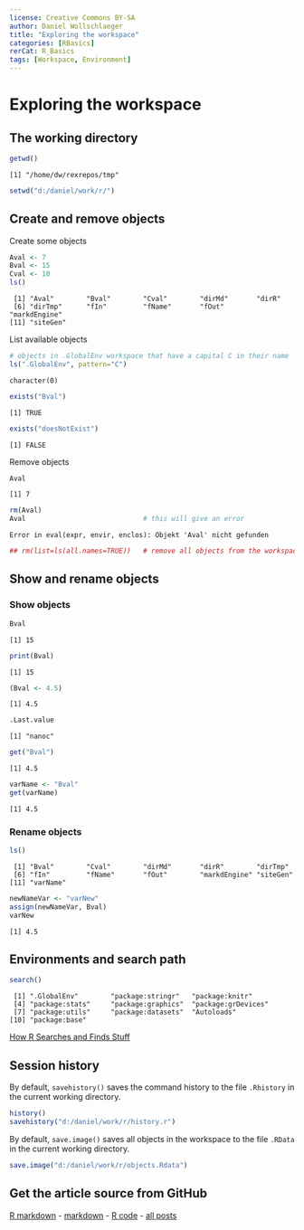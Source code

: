 ```yaml
---
license: Creative Commons BY-SA
author: Daniel Wollschlaeger
title: "Exploring the workspace"
categories: [RBasics]
rerCat: R_Basics
tags: [Workspace, Environment]
---
```


Exploring the workspace
=========================

The working directory
-------------------------


```r
getwd()
```

```
[1] "/home/dw/rexrepos/tmp"
```


```r
setwd("d:/daniel/work/r/")
```

Create and remove objects
-------------------------

Create some objects


```r
Aval <- 7
Bval <- 15
Cval <- 10
ls()
```

```
 [1] "Aval"        "Bval"        "Cval"        "dirMd"       "dirR"       
 [6] "dirTmp"      "fIn"         "fName"       "fOut"        "markdEngine"
[11] "siteGen"    
```

List available objects


```r
# objects in .GlobalEnv workspace that have a capital C in their name
ls(".GlobalEnv", pattern="C")
```

```
character(0)
```

```r
exists("Bval")
```

```
[1] TRUE
```

```r
exists("doesNotExist")
```

```
[1] FALSE
```

Remove objects


```r
Aval
```

```
[1] 7
```

```r
rm(Aval)
Aval                             # this will give an error
```

```
Error in eval(expr, envir, enclos): Objekt 'Aval' nicht gefunden
```

```r
## rm(list=ls(all.names=TRUE))   # remove all objects from the workspace
```

Show and rename objects
-------------------------

### Show objects


```r
Bval
```

```
[1] 15
```

```r
print(Bval)
```

```
[1] 15
```

```r
(Bval <- 4.5)
```

```
[1] 4.5
```

```r
.Last.value
```

```
[1] "nanoc"
```


```r
get("Bval")
```

```
[1] 4.5
```

```r
varName <- "Bval"
get(varName)
```

```
[1] 4.5
```

### Rename objects


```r
ls()
```

```
 [1] "Bval"        "Cval"        "dirMd"       "dirR"        "dirTmp"     
 [6] "fIn"         "fName"       "fOut"        "markdEngine" "siteGen"    
[11] "varName"    
```

```r
newNameVar <- "varNew"
assign(newNameVar, Bval)
varNew
```

```
[1] 4.5
```

Environments and search path
-------------------------


```r
search()
```

```
 [1] ".GlobalEnv"        "package:stringr"   "package:knitr"    
 [4] "package:stats"     "package:graphics"  "package:grDevices"
 [7] "package:utils"     "package:datasets"  "Autoloads"        
[10] "package:base"     
```

[How R Searches and Finds Stuff](http://obeautifulcode.com/R/How-R-Searches-And-Finds-Stuff/)

Session history
-------------------------

By default, `savehistory()` saves the command history to the file `.Rhistory` in the current working directory.


```r
history()
savehistory("d:/daniel/work/r/history.r")
```

By default, `save.image()` saves all objects in the workspace to the file `.RData` in the current working directory.


```r
save.image("d:/daniel/work/r/objects.Rdata")
```

Get the article source from GitHub
----------------------------------------------

[R markdown](https://github.com/dwoll/RExRepos/raw/master/Rmd/workspace.Rmd) - [markdown](https://github.com/dwoll/RExRepos/raw/master/md/workspace.md) - [R code](https://github.com/dwoll/RExRepos/raw/master/R/workspace.R) - [all posts](https://github.com/dwoll/RExRepos/)
